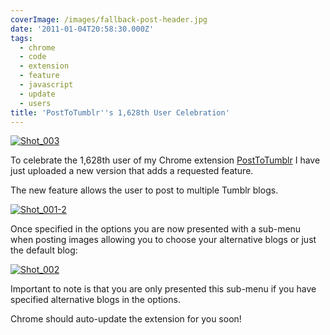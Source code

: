 ```yaml
---
coverImage: /images/fallback-post-header.jpg
date: '2011-01-04T20:58:30.000Z'
tags:
  - chrome
  - code
  - extension
  - feature
  - javascript
  - update
  - users
title: 'PostToTumblr''s 1,628th User Celebration'
---
```


[![](/wp-content/uploads/2011/01/Shot_003.png "Shot_003")](/wp-content/uploads/2011/01/Shot_003.png)

To celebrate the 1,628th user of my Chrome extension [PostToTumblr](https://chrome.google.com/extensions/detail/dbpicbbcpanckagpdjflgojlknomoiah) I have just uploaded a new version that adds a requested feature.

<!-- more -->

The new feature allows the user to post to multiple Tumblr blogs.

[![](/wp-content/uploads/2011/01/Shot_001-2-276x300.png "Shot_001-2")](/wp-content/uploads/2011/01/Shot_001-2.png)

Once specified in the options you are now presented with a sub-menu when posting images allowing you to choose your alternative blogs or just the default blog:

[![](/wp-content/uploads/2011/01/Shot_002.png "Shot_002")](/wp-content/uploads/2011/01/Shot_002.png)

Important to note is that you are only presented this sub-menu if you have specified alternative blogs in the options.

Chrome should auto-update the extension for you soon!
